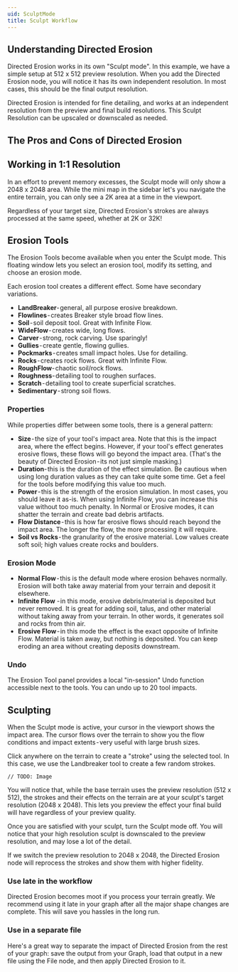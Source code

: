 ```yaml
---
uid: SculptMode
title: Sculpt Workflow
---
```


## Understanding Directed Erosion
Directed Erosion works in its own "Sculpt mode". In this example, we have a simple setup at 512 x 512 preview resolution. When you add the Directed Erosion node, you will notice it has its own independent resolution. In most cases, this should be the final output resolution. 

Directed Erosion is intended for fine detailing, and works at an independent resolution from the preview and final build resolutions. This Sculpt Resolution can be upscaled or downscaled as needed.

## The Pros and Cons of Directed Erosion

## Working in 1:1 Resolution
In an effort to prevent memory excesses, the Sculpt mode will only show a 2048 x 2048 area. While the mini map in the sidebar let's you navigate the entire terrain, you can only see a 2K area at a time in the viewport.

Regardless of your target size, Directed Erosion's strokes are always processed at the same speed, whether at 2K or 32K!

## Erosion Tools
The Erosion Tools become available when you enter the Sculpt mode. This floating window lets you select an erosion tool, modify its setting, and choose an erosion mode.

Each erosion tool creates a different effect. Some have secondary variations.
- **LandBreaker**- general, all purpose erosive breakdown.
- **Flowlines** - creates Breaker style broad flow lines.
- **Soil** - soil deposit tool. Great with Infinite Flow.
- **WideFlow** - creates wide, long flows.
- **Carver** - strong, rock carving. Use sparingly!
- **Gullies** - create gentle, flowing gullies.
- **Pockmarks** - creates small impact holes. Use for detailing.
- **Rocks** - creates rock flows. Great with Infinite Flow.
- **RoughFlow**- chaotic soil/rock flows.
- **Roughness**- detailing tool to roughen surfaces.
- **Scratch** - detailing tool to create superficial scratches.
- **Sedimentary** - strong soil flows. 

### Properties
While properties differ between some tools, there is a general pattern:

- **Size** - the size of your tool's impact area. Note that this is the impact area, where the effect begins. However, if your tool's effect generates erosive flows, these flows will go beyond the impact area. (That's the beauty of Directed Erosion - its not just simple masking.)
- **Duration**- this is the duration of the effect simulation. Be cautious when using long duration values as they can take quite some time. Get a feel for the tools before modifying this value too much.
- **Power** - this is the strength of the erosion simulation. In most cases, you should leave it as-is. When using Infinite Flow, you can increase this value without too much penalty. In Normal or Erosive modes, it can shatter the terrain and create bad debris artifacts.
- **Flow Distance** - this is how far erosive flows should reach beyond the impact area.  The longer the flow, the more processing it will require.
- **Soil vs Rocks** - the granularity of the erosive material. Low values create soft soil; high values create rocks and boulders.

### Erosion Mode

- **Normal Flow** - this is the default mode where erosion behaves normally. Erosion will both take away material from your terrain and deposit it elsewhere.
- **Infinite Flow** - in this mode, erosive debris/material is deposited but never removed. It is great for adding soil, talus, and other material without taking away from your terrain. In other words, it generates soil and rocks from thin air.
- **Erosive Flow** - in this mode the effect is the exact opposite of Infinite Flow. Material is taken away, but nothing is deposited. You can keep eroding an area without creating deposits downstream.

### Undo
The Erosion Tool panel provides a local "in-session" Undo function accessible next to the tools. You can undo up to 20 tool impacts.


## Sculpting
When the Sculpt mode is active, your cursor in the viewport shows the impact area. The cursor flows over the terrain to show you the flow conditions and impact extents - very useful with large brush sizes.

Click anywhere on the terrain to create a "stroke" using the selected tool. In this case, we use the Landbreaker tool to create a few random strokes.

`// TODO: Image`

You will notice that, while the base terrain uses the preview resolution (512 x 512), the strokes and their effects on the terrain are at your sculpt's target resolution (2048 x 2048). This lets you preview the effect your final build will have regardless of your preview quality.

Once you are satisfied with your sculpt, turn the Sculpt mode off. You will notice that your high resolution sculpt is downscaled to the preview resolution, and may lose a lot of the detail.

If we switch the preview resolution to 2048 x 2048, the Directed Erosion node will reprocess the strokes and show them with higher fidelity.


<!--tip-->
### Use late in the workflow
Directed Erosion becomes moot if you process your terrain greatly. We recommend using it late in your graph after all the major shape changes are complete. This will save you hassles in the long run.

### Use in a separate file
Here's a great way to separate the impact of Directed Erosion from the rest of your graph: save the output from your Graph, load that output in a new file using the File node, and then apply Directed Erosion to it.
<!--/tip-->
